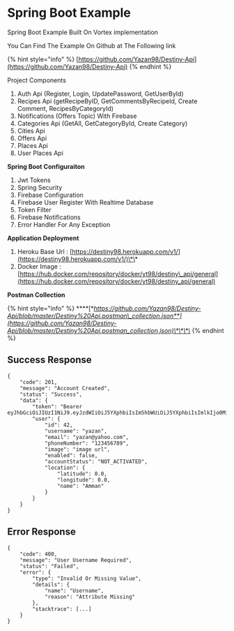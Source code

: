# Spring Boot Example

Spring Boot Example Built On Vortex implementation

You Can Find The Example On Github at The Following link

{% hint style="info" %}
[https://github.com/Yazan98/Destiny-Api](https://github.com/Yazan98/Destiny-Api)
{% endhint %}

Project Components

1. Auth Api \(Register, Login, UpdatePassword, GetUserById\)
2. Recipes Api \(getRecipeByID, GetCommentsByRecipeId, Create Comment, RecipesByCategoryId\)
3. Notifications \(Offers Topic\) With Firebase
4. Categories Api \(GetAll, GetCategoryById, Create Category\)
5. Cities Api
6. Offers Api
7. Places Api
8. User Places Api

**Spring Boot Configuraiton**

1. Jwt Tokens
2. Spring Security
3. Firebase Configuration
4. Firebase User Register With Realtime Database
5. Token Filter
6. Firebase Notifications
7. Error Handler For Any Exception

**Application Deployment**

1. Heroku Base Url : [https://destiny98.herokuapp.com/v1/](https://destiny98.herokuapp.com/v1/)\*\*
2. Docker Image : [https://hub.docker.com/repository/docker/yt98/destiny\_api/general](https://hub.docker.com/repository/docker/yt98/destiny_api/general)

**Postman Collection**

{% hint style="info" %}
\*\*\*\*[**https://github.com/Yazan98/Destiny-Api/blob/master/Destiny%20Api.postman\_collection.json**](https://github.com/Yazan98/Destiny-Api/blob/master/Destiny%20Api.postman_collection.json)\*\*\*\*
{% endhint %}

## Success Response

```text
{
    "code": 201,
    "message": "Account Created",
    "status": "Success",
    "data": {
        "token": "Bearer eyJhbGciOiJIUzI1NiJ9.eyJzdWIiOiJ5YXphbiIsIm5hbWUiOiJ5YXphbiIsImlkIjo0MiwiZXhwIjoxNTgwMTUzMzk1LCJpYXQiOjE1ODAxMzUzOTUsInN0YXR1cyI6Ik5PVF9BQ1RJVkFURUQifQ.CqYZcVhotMgOqSFDFDPCLU8YmQ82A2cLMzXN1BxJyIA",
        "user": {
            "id": 42,
            "username": "yazan",
            "email": "yazan@yahoo.com",
            "phoneNumber": "123456789",
            "image": "image url",
            "enabled": false,
            "accountStatus": "NOT_ACTIVATED",
            "location": {
                "latitude": 0.0,
                "longitude": 0.0,
                "name": "Amman"
            }
        }
    }
}
```

## Error Response

```text
{
    "code": 400,
    "message": "User Username Required",
    "status": "Failed",
    "error": {
        "type": "Invalid Or Missing Value",
        "details": {
            "name": "Username",
            "reason": "Attribute Missing"
        },
        "stacktrace": [...]
    }
}
```



